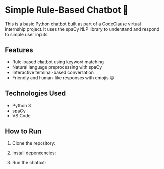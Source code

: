 # Simple Rule-Based Chatbot 🤖

This is a basic Python chatbot built as part of a CodeClause virtual internship project. It uses the spaCy NLP library to understand and respond to simple user inputs.

## Features
- Rule-based chatbot using keyword matching
- Natural language preprocessing with spaCy
- Interactive terminal-based conversation
- Friendly and human-like responses with emojis 😊

## Technologies Used
- Python 3
- spaCy
- VS Code

## How to Run

1. Clone the repository:

2. Install dependencies:

3. Run the chatbot:

